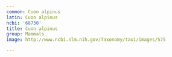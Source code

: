 ```yaml
---
common: Cuon alpinus
latin: Cuon alpinus
ncbi: '68730'
title: Cuon alpinus
group: Mammals
image: http://www.ncbi.nlm.nih.gov/Taxonomy/taxi/images/575

---
```

